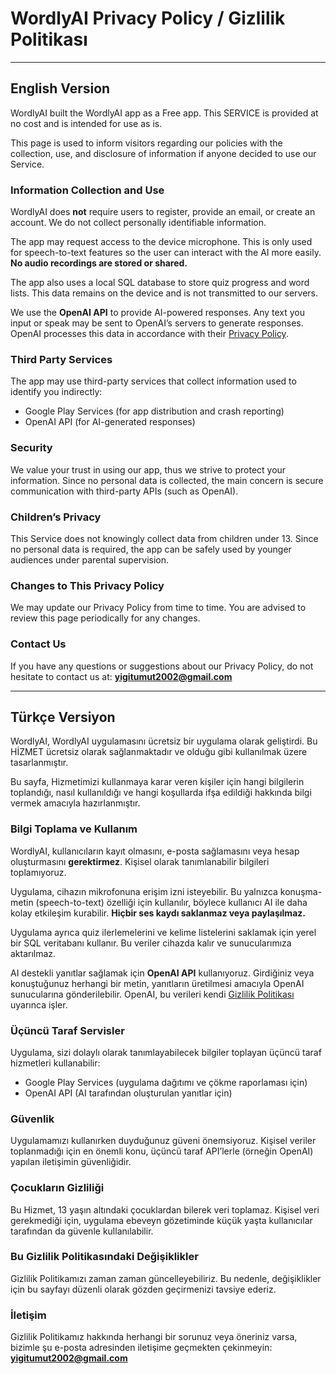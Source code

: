 # WordlyAI Privacy Policy / Gizlilik Politikası  

---

## English Version  

WordlyAI built the WordlyAI app as a Free app. This SERVICE is provided at no cost and is intended for use as is.  

This page is used to inform visitors regarding our policies with the collection, use, and disclosure of information if anyone decided to use our Service.  

### Information Collection and Use  
WordlyAI does **not** require users to register, provide an email, or create an account. We do not collect personally identifiable information.  

The app may request access to the device microphone. This is only used for speech-to-text features so the user can interact with the AI more easily. **No audio recordings are stored or shared.**  

The app also uses a local SQL database to store quiz progress and word lists. This data remains on the device and is not transmitted to our servers.  

We use the **OpenAI API** to provide AI-powered responses. Any text you input or speak may be sent to OpenAI’s servers to generate responses. OpenAI processes this data in accordance with their [Privacy Policy](https://openai.com/policies/privacy).  

### Third Party Services  
The app may use third-party services that collect information used to identify you indirectly:  
- Google Play Services (for app distribution and crash reporting)  
- OpenAI API (for AI-generated responses)  

### Security  
We value your trust in using our app, thus we strive to protect your information. Since no personal data is collected, the main concern is secure communication with third-party APIs (such as OpenAI).  

### Children’s Privacy  
This Service does not knowingly collect data from children under 13. Since no personal data is required, the app can be safely used by younger audiences under parental supervision.  

### Changes to This Privacy Policy  
We may update our Privacy Policy from time to time. You are advised to review this page periodically for any changes.  

### Contact Us  
If you have any questions or suggestions about our Privacy Policy, do not hesitate to contact us at: **yigitumut2002@gmail.com**  

---

## Türkçe Versiyon  

WordlyAI, WordlyAI uygulamasını ücretsiz bir uygulama olarak geliştirdi. Bu HİZMET ücretsiz olarak sağlanmaktadır ve olduğu gibi kullanılmak üzere tasarlanmıştır.  

Bu sayfa, Hizmetimizi kullanmaya karar veren kişiler için hangi bilgilerin toplandığı, nasıl kullanıldığı ve hangi koşullarda ifşa edildiği hakkında bilgi vermek amacıyla hazırlanmıştır.  

### Bilgi Toplama ve Kullanım  
WordlyAI, kullanıcıların kayıt olmasını, e-posta sağlamasını veya hesap oluşturmasını **gerektirmez**. Kişisel olarak tanımlanabilir bilgileri toplamıyoruz.  

Uygulama, cihazın mikrofonuna erişim izni isteyebilir. Bu yalnızca konuşma-metin (speech-to-text) özelliği için kullanılır, böylece kullanıcı AI ile daha kolay etkileşim kurabilir. **Hiçbir ses kaydı saklanmaz veya paylaşılmaz.**  

Uygulama ayrıca quiz ilerlemelerini ve kelime listelerini saklamak için yerel bir SQL veritabanı kullanır. Bu veriler cihazda kalır ve sunucularımıza aktarılmaz.  

AI destekli yanıtlar sağlamak için **OpenAI API** kullanıyoruz. Girdiğiniz veya konuştuğunuz herhangi bir metin, yanıtların üretilmesi amacıyla OpenAI sunucularına gönderilebilir. OpenAI, bu verileri kendi [Gizlilik Politikası](https://openai.com/policies/privacy) uyarınca işler.  

### Üçüncü Taraf Servisler  
Uygulama, sizi dolaylı olarak tanımlayabilecek bilgiler toplayan üçüncü taraf hizmetleri kullanabilir:  
- Google Play Services (uygulama dağıtımı ve çökme raporlaması için)  
- OpenAI API (AI tarafından oluşturulan yanıtlar için)  

### Güvenlik  
Uygulamamızı kullanırken duyduğunuz güveni önemsiyoruz. Kişisel veriler toplanmadığı için en önemli konu, üçüncü taraf API’lerle (örneğin OpenAI) yapılan iletişimin güvenliğidir.  

### Çocukların Gizliliği  
Bu Hizmet, 13 yaşın altındaki çocuklardan bilerek veri toplamaz. Kişisel veri gerekmediği için, uygulama ebeveyn gözetiminde küçük yaşta kullanıcılar tarafından da güvenle kullanılabilir.  

### Bu Gizlilik Politikasındaki Değişiklikler  
Gizlilik Politikamızı zaman zaman güncelleyebiliriz. Bu nedenle, değişiklikler için bu sayfayı düzenli olarak gözden geçirmenizi tavsiye ederiz.  

### İletişim  
Gizlilik Politikamız hakkında herhangi bir sorunuz veya öneriniz varsa, bizimle şu e-posta adresinden iletişime geçmekten çekinmeyin: **yigitumut2002@gmail.com**  
